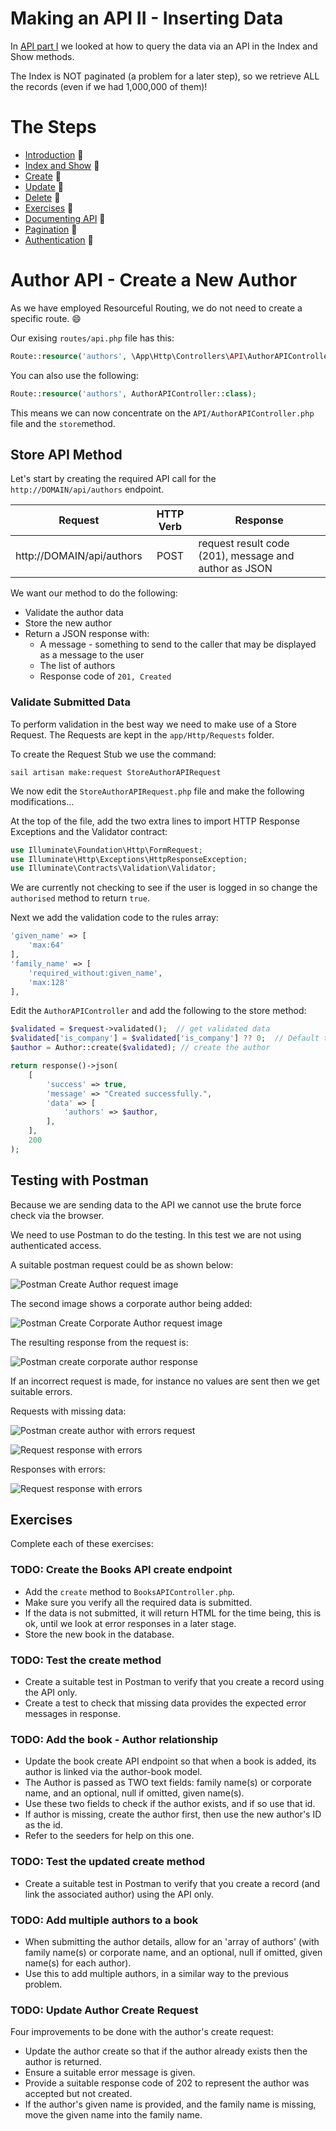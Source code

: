 # Making an API II - Inserting Data

In [API part I](ReadMe-API-1-index-show.md) we looked at how to query the data via
an API in the Index and Show methods.

The Index is NOT paginated (a problem for a later step), so we retrieve
ALL the records (even if we had 1,000,000 of them)!

# The Steps

- [Introduction](ReadMe-API-0-introduction.md)  🔗
- [Index and Show](ReadMe-API-1-index-show.md)  🔗
- [Create](ReadMe-API-2-create.md)  🔗
- [Update](ReadMe-API-3-update.md)  🔗
- [Delete](Readme-API-4-delete.md)  🔗
- [Exercises](Readme-API-5-exercises.md)  🔗
- [Documenting API](ReadMe-API-6-documenting.md)  🔗
- [Pagination](ReadMe-API-7-pagination.md)  🔗
- [Authentication](ReadMe-API-8-authentication.md)  🔗

# Author API - Create a New Author

As we have employed Resourceful Routing, we do not need to create a
specific route. :smile:

Our exising `routes/api.php` file has this:

```php
Route::resource('authors', \App\Http\Controllers\API\AuthorAPIController::class);
```

You can also use the following:

```php
Route::resource('authors', AuthorAPIController::class);
```

This means we can now concentrate on the `API/AuthorAPIController.php`
file and the `store`method.

## Store API Method

Let's start by creating the required API call for the
`http://DOMAIN/api/authors` endpoint.

| Request                   | HTTP Verb | Response                                               |
| ------------------------- |:---------:|--------------------------------------------------------|
| http://DOMAIN/api/authors |   POST    | request result code (201), message and author as JSON  |

We want our method to do the following:

- Validate the author data
- Store the new author
- Return a JSON response with:
    - A message - something to send to the caller that may be displayed as
      a message to the user
    - The list of authors
    - Response code of `201, Created`

### Validate Submitted Data

To perform validation in the best way we need to make use of a Store Request.
The Requests are kept in the `app/Http/Requests` folder.

To create the Request Stub we use the command:

```shell
sail artisan make:request StoreAuthorAPIRequest
```

We now edit the `StoreAuthorAPIRequest.php` file and make the following
modifications...

At the top of the file, add the two extra lines to import HTTP Response
Exceptions and the Validator contract:

```php
use Illuminate\Foundation\Http\FormRequest;
use Illuminate\Http\Exceptions\HttpResponseException;
use Illuminate\Contracts\Validation\Validator;
```

We are currently not checking to see if the user is logged in so change
the `authorised` method to return `true`.

Next we add the validation code to the rules array:
```php
'given_name' => [
    'max:64'
],
'family_name' => [
    'required_without:given_name',
    'max:128'
],
```


Edit the `AuthorAPIController` and add the following to the store method:

```php
$validated = $request->validated();  // get validated data
$validated['is_company'] = $validated['is_company'] ?? 0;  // Default to false
$author = Author::create($validated); // create the author

return response()->json(
    [
        'success' => true,
        'message' => "Created successfully.",
        'data' => [
            'authors' => $author,
        ],
    ],
    200
);
```

## Testing with Postman

Because we are sending data to the API we cannot use the brute force
check via the browser.

We need to use Postman to do the testing. In this test we are not using
authenticated access. 

A suitable postman request could be as shown below:

![Postman Create Author request image](_docs/postman-create-1.png)

The second image shows a corporate author being added:

![Postman Create Corporate Author request image](_docs/postman-create-3.png)

The resulting response from the request is:

![Postman create corporate author response](_docs/postman-create-2.png)

If an incorrect request is made, for instance no values are sent then
we get suitable errors.

Requests with missing data:

![Postman create author with errors request](_docs/postman-create-4.png)

![Request response with errors](_docs/postman-create-6.png)

Responses with errors:

![Request response with errors](_docs/postman-create-5.png)

## Exercises

Complete each of these exercises:

### TODO: Create the Books API create endpoint

- Add the `create` method to `BooksAPIController.php`.
- Make sure you verify all the required data is submitted.
- If the data is not submitted, it will return HTML for the time being,
  this is ok, until we look at error responses in a later stage.
- Store the new book in the database.

### TODO: Test the create method

- Create a suitable test in Postman to verify that you create a record
  using the API only.
- Create a test to check that missing data provides the expected error
  messages in response.

### TODO: Add the book - Author relationship

- Update the book create API endpoint so that when a book is added,
  its author is linked via the author-book model.
- The Author is passed as TWO text fields: family name(s) or corporate 
  name, and an optional, null if omitted, given name(s).
- Use these two fields to check if the author exists, and if so use
  that id.
- If author is missing, create the author first, then use the new 
  author's ID as the id.
- Refer to the seeders for help on this one.

### TODO: Test the updated create method

- Create a suitable test in Postman to verify that you create a
  record (and link the associated author) using the API only.

### TODO: Add multiple authors to a book

- When submitting the author details, allow for an 'array of authors' 
  (with family name(s) or corporate name, and an optional, null if 
  omitted, given name(s) for each author).
- Use this to add multiple authors, in a similar way to the previous 
  problem.

### TODO: Update Author Create Request
Four improvements to be done with the author's create request:

- Update the author create so that if the author already exists then
  the author is returned.
- Ensure a suitable error message is given.
- Provide a suitable response code of 202 to represent the author was 
  accepted but not created.
- If the author's given name is provided, and the family name is 
  missing, move the given name into the family name.
